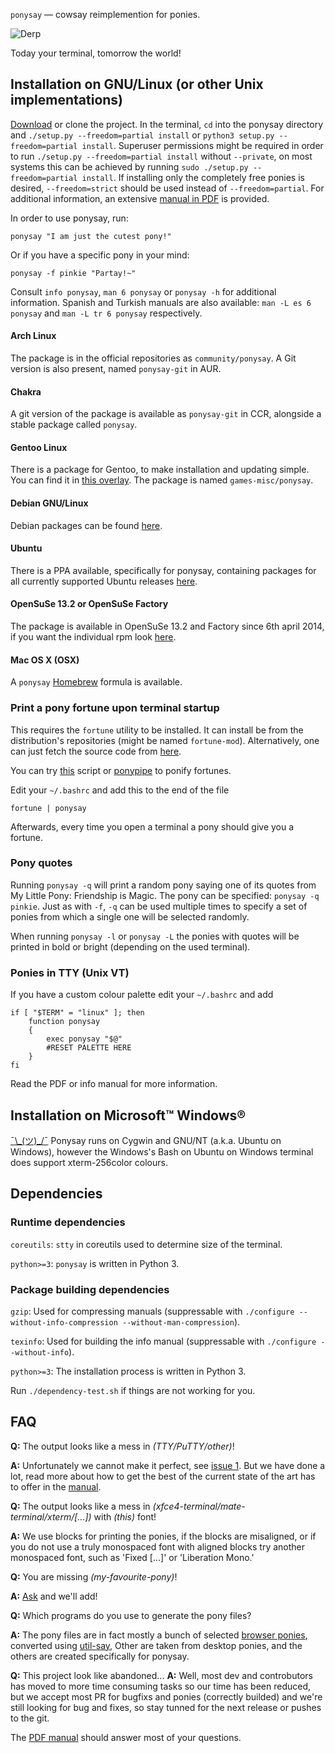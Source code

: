`ponysay` — cowsay reimplemention for ponies.

![Derp](http://i.imgur.com/xOJbE.png)

Today your terminal, tomorrow the world!


Installation on GNU/Linux (or other Unix implementations)
---------------------------------------------------------

[Download](https://github.com/erkin/ponysay/releases) or clone the project.
In the terminal, `cd` into the ponysay directory and `./setup.py --freedom=partial install` or `python3 setup.py --freedom=partial install`.
Superuser permissions might be required in order to run `./setup.py --freedom=partial install` without `--private`, on most systems this
can be achieved by running `sudo ./setup.py --freedom=partial install`.
If installing only the completely free ponies is desired, `--freedom=strict` should be used instead of `--freedom=partial`.
For additional information, an extensive [manual in PDF](https://github.com/erkin/ponysay/blob/master/ponysay.pdf?raw=true) is provided.

In order to use ponysay, run:

    ponysay "I am just the cutest pony!"

Or if you have a specific pony in your mind:

    ponysay -f pinkie "Partay!~"

Consult `info ponysay`, `man 6 ponysay` or `ponysay -h` for additional information.
Spanish and Turkish manuals are also available: `man -L es 6 ponysay` and `man -L tr 6 ponysay` respectively.

#### Arch Linux
The package is in the official repositories as `community/ponysay`. A Git version is also present, named `ponysay-git` in AUR.

#### Chakra
A git version of the package is available as `ponysay-git` in CCR, alongside a stable package called `ponysay`.

#### Gentoo Linux
There is a package for Gentoo, to make installation and updating simple. You can find it in [this overlay](https://github.com/etu/aidstu-overlay). The package is named `games-misc/ponysay`.

#### Debian GNU/Linux
Debian packages can be found [here](http://www.vcheng.org/ponysay/).

#### Ubuntu
There is a PPA available, specifically for ponysay, containing packages for all currently supported Ubuntu releases [here](https://launchpad.net/~vincent-c/+archive/ponysay).

#### OpenSuSe 13.2 or OpenSuSe Factory
The package is available in OpenSuSe 13.2 and Factory since 6th april 2014, if you want the individual rpm look [here](http://www.rpmfind.net/linux/rpm2html/search.php?query=ponysay).

#### Mac OS X (OSX)
A `ponysay` [Homebrew](https://github.com/mxcl/homebrew) formula is available.

### Print a pony fortune upon terminal startup

This requires the `fortune` utility to be installed. It can install be from the distribution's repositories (might be named `fortune-mod`).
Alternatively, one can just fetch the source code from [here](http://ftp.ibiblio.org/pub/linux/games/amusements/fortune/).

You can try [this](http://www.reddit.com/r/mylittlelinux/comments/srixi/using_ponysay_with_a_ponified_fortune_warning/) script or
[ponypipe](https://github.com/maandree/ponypipe) to ponify fortunes.

Edit your `~/.bashrc` and add this to the end of the file

    fortune | ponysay

Afterwards, every time you open a terminal a pony should give you a fortune.

### Pony quotes

Running `ponysay -q` will print a random pony saying one of its quotes from My Little Pony: Friendship is Magic. The pony can be specified: `ponysay -q pinkie`.
Just as with `-f`, `-q` can be used multiple times to specify a set of ponies from which a single one will be selected randomly.

When running `ponysay -l` or `ponysay -L` the ponies with quotes will be printed in bold or bright (depending on the used terminal).

### Ponies in TTY (Unix VT)

If you have a custom colour palette edit your `~/.bashrc` and add

```
if [ "$TERM" = "linux" ]; then
    function ponysay
    {
        exec ponysay "$@"
        #RESET PALETTE HERE
    }
fi
```

Read the PDF or info manual for more information.


Installation on Microsoft™ Windows®
-----------------------------------
[¯\\\_(ツ)\_/¯](http://fc05.deviantart.net/fs71/i/2011/266/d/e/shrugpony_firefly_by_imaplode-d4aqtvx.png)
Ponysay runs on Cygwin and GNU/NT (a.k.a. Ubuntu on Windows), 
however the Windows's Bash on Ubuntu on Windows terminal does
support xterm-256color colours.


Dependencies
------------

### Runtime dependencies

`coreutils`: `stty` in coreutils used to determine size of the terminal.

`python>=3`: `ponysay` is written in Python 3.

### Package building dependencies

`gzip`: Used for compressing manuals (suppressable with `./configure --without-info-compression --without-man-compression`).

`texinfo`: Used for building the info manual (suppressable with `./configure --without-info`).

`python>=3`: The installation process is written in Python 3.

Run `./dependency-test.sh` if things are not working for you.


FAQ
---

__Q:__ The output looks like a mess in _(TTY/PuTTY/other)_!

__A:__ Unfortunately we cannot make it perfect, see [issue 1](//github.com/erkin/ponysay/issues/1). But we have done a lot, read more about how to get the best of the current state of the art has to offer in the [manual](//github.com/erkin/ponysay/blob/master/ponysay.pdf?raw=true).

__Q:__ The output looks like a mess in _(xfce4-terminal/mate-terminal/xterm/[...])_ with _(this)_ font!

__A:__ We use blocks for printing the ponies, if the blocks are misaligned, or if you do not use a truly monospaced font with aligned blocks try another monospaced font, such as 'Fixed [...]' or 'Liberation Mono.'

__Q:__ You are missing _(my-favourite-pony)_!

__A:__ [Ask](//github.com/erkin/ponysay/issues) and we'll add!

__Q:__ Which programs do you use to generate the pony files?

__A:__ The pony files are in fact mostly a bunch of selected [browser ponies](//web.student.tuwien.ac.at/~e0427417/browser-ponies/ponies.html), converted using [util-say](//github.com/maandree/util-say),
Other are taken from desktop ponies, and the others are created specifically for ponysay.

__Q:__ This project look like abandoned...
__A:__ Well, most dev and controbutors has moved to more time consuming tasks so our time has been reduced, but we accept most PR for bugfixs and ponies (correctly builded) and
we're still looking for bug and fixes, so stay tunned for the next release or pushes to the git.

The [PDF manual](//github.com/erkin/ponysay/blob/master/ponysay.pdf?raw=true) should answer most of your questions.
